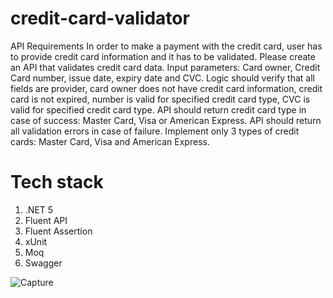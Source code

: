 # credit-card-validator
API Requirements
In order to make a payment with the credit card, user has to provide credit card information and it has
to be validated.
Please create an API that validates credit card data.
Input parameters: Card owner, Credit Card number, issue date, expiry date and CVC.
Logic should verify that all fields are provider, card owner does not have credit card information, credit
card is not expired, number is valid for specified credit card type, CVC is valid for specified credit card
type.
API should return credit card type in case of success: Master Card, Visa or American Express.
API should return all validation errors in case of failure.
Implement only 3 types of credit cards: Master Card, Visa and American Express.

# Tech stack
1. .NET 5
2. Fluent API
3. Fluent Assertion
4. xUnit
5. Moq
6. Swagger 


![Capture](https://user-images.githubusercontent.com/6374652/160878855-83544d4d-2dfd-4b24-a55c-75a15b6d584b.PNG)
